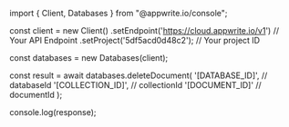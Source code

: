 import { Client, Databases } from "@appwrite.io/console";

const client = new Client()
    .setEndpoint('https://cloud.appwrite.io/v1') // Your API Endpoint
    .setProject('5df5acd0d48c2'); // Your project ID

const databases = new Databases(client);

const result = await databases.deleteDocument(
    '[DATABASE_ID]', // databaseId
    '[COLLECTION_ID]', // collectionId
    '[DOCUMENT_ID]' // documentId
);

console.log(response);
